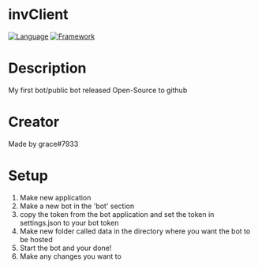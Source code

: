 # invClient
[![Language](https://img.shields.io/badge/Language-Node.js-green?style=for-the-badge&logo=node.js)](https://nodejs.org)
[![Framework](https://img.shields.io/badge/Framework-Discord.js-dodgerblue?style=for-the-badge&logo=discord)](https://discord.js.org)

# Description
My first bot/public bot released Open-Source to github

# Creator
Made by grace#7933

# Setup
1. Make new application
2. Make a new bot in the 'bot' section
3. copy the token from the bot application and set the token in settings.json to your bot token
4. Make new folder called data in the directory where you want the bot to be hosted
5. Start the bot and your done!
6. Make any changes you want to
